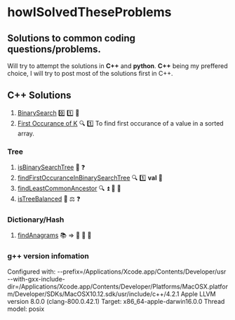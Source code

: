 # howISolvedTheseProblems
## Solutions to common coding questions/problems.
Will try to attempt the solutions in **C++** and **python**.
**C++** being my preffered choice, I will try to post most of the solutions first in C++.
## C++ Solutions
1. [BinarySearch](./binarySearch.cpp) :zero: :one: :mag_right:
2. [First Occurance of K](./firstOccuranceOfK.cpp) :mag: :one: To find first occurance of a value in a sorted array.

### Tree
1. [isBinarySearchTree](./isBinaryTreeABST.cpp) :evergreen_tree: :question:
2. [findFirstOccuranceInBinarySearchTree](./firstOccuranceInBST.cpp) :mag: :one: **val** :evergreen_tree:
3. [findLeastCommonAncestor](./findLCAInBST.cpp) :mag: :arrow_double_up: :evergreen_tree: :leaves:
4. [isTreeBalanced](./isTreeBalanced.cpp)  :evergreen_tree: ⚖️  :question:

### Dictionary/Hash
1. [findAnagrams](./findAnagrams.cpp) :books: => :key: :speech_balloon: :speech_balloon:



### g++ version infomation
Configured with: --prefix=/Applications/Xcode.app/Contents/Developer/usr --with-gxx-include-dir=/Applications/Xcode.app/Contents/Developer/Platforms/MacOSX.platform/Developer/SDKs/MacOSX10.12.sdk/usr/include/c++/4.2.1
Apple LLVM version 8.0.0 (clang-800.0.42.1)
Target: x86_64-apple-darwin16.0.0
Thread model: posix

